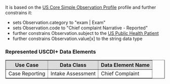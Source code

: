 It is based on the [US Core Simple Observation Profile]({{site.data.fhir.ver.hl7fhiruscore}}/StructureDefinition-us-core-simple-observation.html) profile and further constrains it:
* sets Observation.category to "exam | Exam"
* sets Observation.code to "Chief complaint Narrative - Reported"
* further constrains Observation.subject to the [US Public Health Patient](StructureDefinition-us-ph-patient.html)
* further constrains Observation.value\[x\] to the string data type

### Represented USCDI+ Data Elements

<table border="1">
    <thead>
        <tr style="background-color:#DCDCDC">
            <th style="text-align: center; vertical-align: middle;">Use Case</th>
            <th style="text-align: center; vertical-align: middle;">Data Class</th>
            <th style="text-align: center; vertical-align: middle;">Data Element Name</th>
        </tr>
    </thead>
    <tbody>
        <tr>
            <td>Case Reporting</td>
            <td>Intake Assessment</td>
            <td>Chief Complaint</td>
        </tr>
    </tbody>
</table>